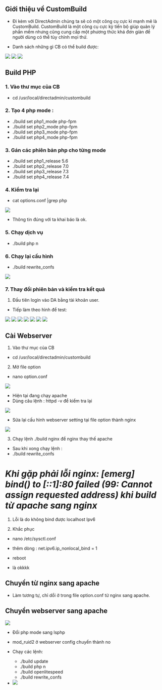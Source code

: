 ## Giới thiệu về CustomBuild

- Đi kèm với DirectAdmin chúng ta sẽ có một công cụ cực kì mạnh mẽ là CustomBuild. CustomBuild là một công cụ cực kỳ tiến bộ giúp quản lý phần mềm nhưng cũng cung cấp một phương thức khá đơn giản để người dùng có thể tùy chỉnh mọi thứ.

- Danh sách những gì CB có thể build được: 

<img src="image/1.PNG">
<img src="image/2.PNG">
<img src="image/3.PNG">

## Build PHP
### 1. Vào thư mục của CB
- cd /usr/local/directadmin/custombuild
### 2. Tạo 4 php mode :
- ./build set php1_mode php-fpm
- ./build set php2_mode php-fpm
- ./build set php3_mode php-fpm
- ./build set php4_mode php-fpm
### 3. Gán các phiên bản php cho từng mode
- ./build set php1_release 5.6
- ./build set php2_release 7.0
- ./build set php3_release 7.3
- ./build set php4_release 7.4

### 4. Kiểm tra lại 
- cat options.conf |grep php

<img src="image/6.PNG">

- Thông tin đúng với ta khai báo là ok.

### 5. Chạy dịch vụ
- ./build php n

### 6. Chạy lại cấu hình

- ./build rewrite_confs

<img src="image/7.PNG">

### 7. Thay đổi phiên bản và kiểm tra kết quả
1. Đầu tiên login vào DA bằng tài khoản user.
- Tiếp làm theo hình để test: 

<img src="image/8.PNG">
<img src="image/9.PNG">
<img src="image/10.PNG">
<img src="image/11.PNG">
<img src="image/12.PNG">
<img src="image/13.PNG">
<img src="image/14.PNG">

## Cài Webserver
1. Vào thư mục của CB
- cd /usr/local/directadmin/custombuild 
2. Mở file option 
- nano option.conf

<img src="image/15.PNG">

- Hiện tại đang chạy apache
- Dùng câu lệnh : httpd -v để kiểm tra lại

<img src="image/16.PNG">

- Sửa lại cấu hình webserver setting tại file option thành nginx

<img src="image/17.PNG">

3. Chạy lệnh ./build nginx để nginx thay thế apache
- Sau khi xong chạy lệnh :
- ./build rewrite_confs

# *Khi gặp phải lỗi nginx: [emerg] bind() to [::1]:80 failed (99: Cannot assign requested address) khi build từ apache sang nginx*

1. Lỗi là do không bind được localhost Ipv6

2. Khắc phục
- nano /etc/sysctl.conf
- thêm dòng : net.ipv6.ip_nonlocal_bind = 1
- reboot

- là okkkk

## Chuyển từ nginx sang apache
- Làm tương tự, chỉ dổi ở trong file option.conf từ nginx sang apache.


## Chuyển webserver sang apache

<img src="image/20.PNG">

- Đổi php mode sang lsphp
- mod_ruid2 ở webserver config chuyển thành no
- Chạy các lệnh:
    + ./build update
    + ./build php n
    + ./build openlitespeed
    + ./build rewrite_confs

- <img src="image/21.PNG">